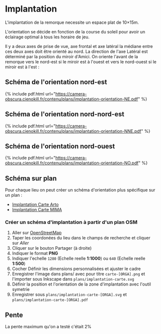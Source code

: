# Implantation

L'implantation de la remorque necessite un espace plat de 10×15m.

L'orientation se décide en fonction de la course du soleil pour avoir un éclairage optimal à tous les horaire de jeu.

Il y a deux axes de prise de vue, axe frontal et axe latéral la médiane entre ces deux axes doit être orienté au nord. La direction de l'axe Latéral est déterminé par la position du miroir d'Amici. On oriente l'avant de la remorque vers le nord-est si le miroir est à l'ouest et vers le nord-ouest si le miroir est à l'est :

## Schéma de l'orientation nord-est

{% include pdf.html url="https://camera-obscura.cienokill.fr/contenu/plans/implantation-orientation-NE.pdf" %}

## Schéma de l'orientation nord-nord-est

{% include pdf.html url="https://camera-obscura.cienokill.fr/contenu/plans/implantation-orientation-NNE.pdf" %}

## Schéma de l'orientation nord-ouest

{% include pdf.html url="https://camera-obscura.cienokill.fr/contenu/plans/implantation-orientation-NO.pdf" %}

## Schéma sur plan

Pour chaque lieu on peut créer un schéma d'orientation plus spécifique sur un plan :

- [Implantation Carte Arto](https://camera-obscura.cienokill.fr/contenu/plans/implantation-carte-arto.pdf)
- [Implantation Carte MIMA](https://camera-obscura.cienokill.fr/contenu/plans/implantation-carte-mima.pdf)

### Créer un schéma d'implantation à partir d'un plan OSM

1. Aller sur [OpenStreetMap](https://www.openstreetmap.org/)
2. Taper les coordonées du lieu dans le champs de recherche et cliquer sur *Aller*
3. Cliquer sur le bouton Partager (à droite)
4. Indiquer le format **PNG** 
4. Indiquer l'echelle `1280` (Echelle reelle **1:1000**) ou `640` (Echelle reelle **1:500**)
5. Cocher Définir les dimensions personnalisées et ajuster le cadre
6. Enregistrer l'image dans plans/ avec pour titre `carte-[ORGA].png` et l'importer sous Inkscape dans `plans/implantation-carte.svg`
7. Définir la position et l'orientation de la zone d'implantation avec l'outil symetrie
8. Enregistrer sous `plans/implantation-carte-[ORGA].svg` et `plans/implantation-carte-[ORGA].pdf` 

## Pente

La pente maximum qu'on a testé c'était 2%
